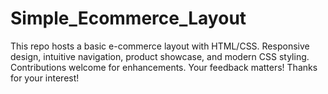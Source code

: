 # Simple_Ecommerce_Layout
This repo hosts a basic e-commerce layout with HTML/CSS. Responsive design, intuitive navigation, product showcase, and modern CSS styling. Contributions welcome for enhancements. Your feedback matters! Thanks for your interest!
